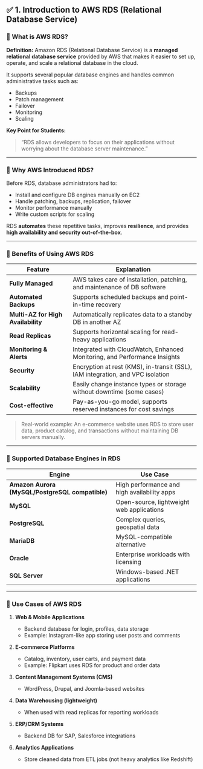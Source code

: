 ## ✅ **1. Introduction to AWS RDS (Relational Database Service)**

### 🔷 What is AWS RDS?

**Definition:**
Amazon RDS (Relational Database Service) is a **managed relational database service** provided by AWS that makes it easier to set up, operate, and scale a relational database in the cloud.

It supports several popular database engines and handles common administrative tasks such as:

* Backups
* Patch management
* Failover
* Monitoring
* Scaling

**Key Point for Students:**

> “RDS allows developers to focus on their applications without worrying about the database server maintenance.”

---

### 🔷 Why AWS Introduced RDS?

Before RDS, database administrators had to:

* Install and configure DB engines manually on EC2
* Handle patching, backups, replication, failover
* Monitor performance manually
* Write custom scripts for scaling

RDS **automates** these repetitive tasks, improves **resilience**, and provides **high availability and security out-of-the-box**.

---

### 🔷 Benefits of Using AWS RDS

| Feature                            | Explanation                                                                    |
| ---------------------------------- | ------------------------------------------------------------------------------ |
| **Fully Managed**                  | AWS takes care of installation, patching, and maintenance of DB software       |
| **Automated Backups**              | Supports scheduled backups and point-in-time recovery                          |
| **Multi-AZ for High Availability** | Automatically replicates data to a standby DB in another AZ                    |
| **Read Replicas**                  | Supports horizontal scaling for read-heavy applications                        |
| **Monitoring & Alerts**            | Integrated with CloudWatch, Enhanced Monitoring, and Performance Insights      |
| **Security**                       | Encryption at rest (KMS), in-transit (SSL), IAM integration, and VPC isolation |
| **Scalability**                    | Easily change instance types or storage without downtime (some cases)          |
| **Cost-effective**                 | Pay-as-you-go model, supports reserved instances for cost savings              |

> Real-world example: An e-commerce website uses RDS to store user data, product catalog, and transactions without maintaining DB servers manually.

---

### 🔷 Supported Database Engines in RDS

| Engine                                          | Use Case                                    |
| ----------------------------------------------- | ------------------------------------------- |
| **Amazon Aurora (MySQL/PostgreSQL compatible)** | High performance and high availability apps |
| **MySQL**                                       | Open-source, lightweight web applications   |
| **PostgreSQL**                                  | Complex queries, geospatial data            |
| **MariaDB**                                     | MySQL-compatible alternative                |
| **Oracle**                                      | Enterprise workloads with licensing         |
| **SQL Server**                                  | Windows-based .NET applications             |

---

### 🔷 Use Cases of AWS RDS

1. **Web & Mobile Applications**

   * Backend database for login, profiles, data storage
   * Example: Instagram-like app storing user posts and comments

2. **E-commerce Platforms**

   * Catalog, inventory, user carts, and payment data
   * Example: Flipkart uses RDS for product and order data

3. **Content Management Systems (CMS)**

   * WordPress, Drupal, and Joomla-based websites

4. **Data Warehousing (lightweight)**

   * When used with read replicas for reporting workloads

5. **ERP/CRM Systems**

   * Backend DB for SAP, Salesforce integrations

6. **Analytics Applications**

   * Store cleaned data from ETL jobs (not heavy analytics like Redshift)
